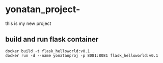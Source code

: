# yonatan_project-
this is my new project 

## build and run flask container 
```
docker build -t flask_helloworld:v0.1 .
docker run -d --name yonatanproj -p 8081:8081 flask_helloworld:v0.1 
```
